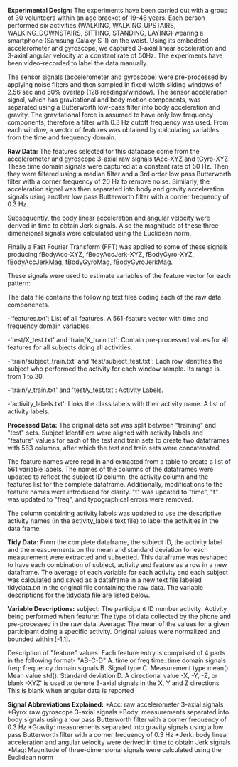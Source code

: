 **Experimental Design:**
The experiments have been carried out with a group of 30 volunteers within an age bracket of 19-48 years. Each person performed six activities (WALKING, WALKING_UPSTAIRS, WALKING_DOWNSTAIRS, SITTING, STANDING, LAYING) wearing a smartphone (Samsung Galaxy S II) on the waist. Using its embedded accelerometer and gyroscope, we captured 3-axial linear acceleration and 3-axial angular velocity at a constant rate of 50Hz. The experiments have been video-recorded to label the data manually. 

The sensor signals (accelerometer and gyroscope) were pre-processed by applying noise filters and then sampled in fixed-width sliding windows of 2.56 sec and 50% overlap (128 readings/window). The sensor acceleration signal, which has gravitational and body motion components, was separated using a Butterworth low-pass filter into body acceleration and gravity. The gravitational force is assumed to have only low frequency components, therefore a filter with 0.3 Hz cutoff frequency was used. From each window, a vector of features was obtained by calculating variables from the time and frequency domain.

**Raw Data:**
The features selected for this database come from the accelerometer and gyroscope 3-axial raw signals tAcc-XYZ and tGyro-XYZ. These time domain signals were captured at a constant rate of 50 Hz. Then they were filtered using a median filter and a 3rd order low pass Butterworth filter with a corner frequency of 20 Hz to remove noise. Similarly, the acceleration signal was then separated into body and gravity acceleration signals using another low pass Butterworth filter with a corner frequency of 0.3 Hz. 

Subsequently, the body linear acceleration and angular velocity were derived in time to obtain Jerk signals. Also the magnitude of these three-dimensional signals were calculated using the Euclidean norm. 

Finally a Fast Fourier Transform (FFT) was applied to some of these signals producing fBodyAcc-XYZ, fBodyAccJerk-XYZ, fBodyGyro-XYZ, fBodyAccJerkMag, fBodyGyroMag, fBodyGyroJerkMag.

These signals were used to estimate variables of the feature vector for each pattern:  

The data file contains the following text files coding each of the raw data componenets.

-'features.txt': List of all features. A 561-feature vector with time and frequency domain variables. 

-'test/X_test.txt' and 'train/X_train.txt': Contain pre-processed values for all features for all subjects doing all activities.

-'train/subject_train.txt' and 'test/subject_test.txt': Each row identifies the subject who performed the activity for each window sample. Its range is from 1 to 30.

-'train/y_train.txt' and 'test/y_test.txt': Activity Labels.

-'activity_labels.txt': Links the class labels with their activity name.
A list of activity labels. 

**Processed Data:**
The original data set was split between "training" and "test" sets. Subject Identifiers were aligned with activity labels and "feature" values for each of the test and train sets to create two dataframes with 563 columns, after which the test and train sets were concatenated.

The feature names were read in and extracted from a table to create a list of 561 variable labels. The names of the columns of the dataframes were updated to reflect the subject ID column, the activity column and the features list for the complete dataframe. Additionally, modifications to the feature names were introduced for clarity. "t" was updated to "time", "f" was updated to "freq", and typographical errors were removed.

The column containing activity labels was updated to use the descriptive activity names (in the activity_labels text file) to label the activities in the data frame.

**Tidy Data:**
From the complete dataframe, the subject ID, the activity label and the measurements on the mean and standard deviation for each measurement were extracted and subsetted. This dataframe was reshaped to have each combination of subject, activity and feature as a row in a new dataframe. The average of each variable for each activity and each subject was calculated and saved as a dataframe in a new text file labeled tidydata.txt in the original file containing the raw data. The variable descriptions for the tidydata file are listed below.

**Variable Descriptions:**
subject: The participant ID number
activity: Activity being performed when
feature: The type of data collected by the phone and pre-processed in the raw data.
Average: The mean of the values for a given participant doing a specific activity. Original values were normalized and bounded within [-1,1].

Description of "feature" values:
Each feature entry is comprised of 4 parts in the following format- "AB-C-D"
A. time or freq
        time: time domain signals
        freq: frequency domain signals
B. Signal type
C. Measurement type
        mean(): Mean value
        std(): Standard deviation
D. A directional value
        -X, -Y, -Z, or blank
        -XYZ' is used to denote 3-axial signals in the X, Y and Z directions
        This is blank when angular data is reported

**Signal Abbreviations Explained:**
*Acc: raw accelerometer 3-axial signals
*Gyro: raw gyroscope 3-axial signals
*Body: measurements separated into body signals using a low pass Butterworth filter with a corner frequency of 0.3 Hz
*Gravity: measurements separated into gravity signals using a low pass Butterworth filter with a corner frequency of 0.3 Hz
*Jerk: body linear acceleration and angular velocity were derived in time to obtain Jerk signals
*Mag: Magnitude of three-dimensional signals were calculated using the Euclidean norm 
